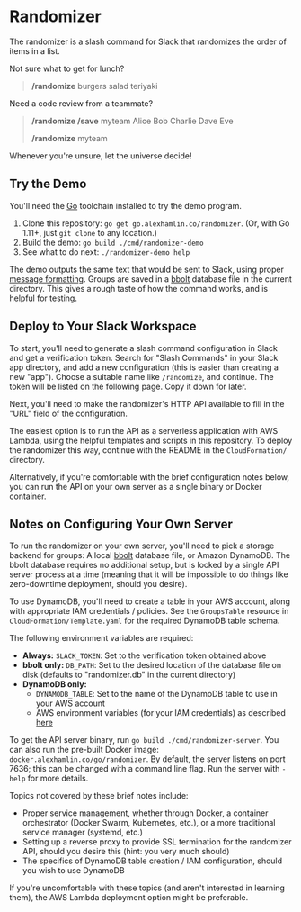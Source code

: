 # Randomizer

The randomizer is a slash command for Slack that randomizes the order of items
in a list.

Not sure what to get for lunch?

> **/randomize** burgers salad teriyaki

Need a code review from a teammate?

> **/randomize /save** myteam Alice Bob Charlie Dave Eve
>
> **/randomize** myteam

Whenever you're unsure, let the universe decide!

## Try the Demo

You'll need the [Go][go] toolchain installed to try the demo
program.

1. Clone this repository: `go get go.alexhamlin.co/randomizer`. (Or, with Go
   1.11+, just `git clone` to any location.)
1. Build the demo: `go build ./cmd/randomizer-demo`
1. See what to do next: `./randomizer-demo help`

The demo outputs the same text that would be sent to Slack, using proper
[message formatting][format]. Groups are saved in a [bbolt][bbolt] database
file in the current directory. This gives a rough taste of how the command
works, and is helpful for testing.

[go]: https://golang.org/
[format]: https://api.slack.com/docs/message-formatting
[bbolt]: https://go.etcd.io/bbolt

## Deploy to Your Slack Workspace

To start, you'll need to generate a slash command configuration in Slack and
get a verification token. Search for "Slash Commands" in your Slack app
directory, and add a new configuration (this is easier than creating a new
"app"). Choose a suitable name like `/randomize`, and continue. The token will
be listed on the following page. Copy it down for later.

Next, you'll need to make the randomizer's HTTP API available to fill in the
"URL" field of the configuration.

The easiest option is to run the API as a serverless application with AWS
Lambda, using the helpful templates and scripts in this repository. To deploy
the randomizer this way, continue with the README in the `CloudFormation/`
directory.

Alternatively, if you're comfortable with the brief configuration notes below,
you can run the API on your own server as a single binary or Docker container.

## Notes on Configuring Your Own Server

To run the randomizer on your own server, you'll need to pick a storage backend
for groups: A local [bbolt][bbolt] database file, or Amazon DynamoDB. The bbolt
database requires no additional setup, but is locked by a single API server
process at a time (meaning that it will be impossible to do things like
zero-downtime deployment, should you desire).

To use DynamoDB, you'll need to create a table in your AWS account, along with
appropriate IAM credentials / policies. See the `GroupsTable` resource in
`CloudFormation/Template.yaml` for the required DynamoDB table schema.

The following environment variables are required:

* **Always:** `SLACK_TOKEN`: Set to the verification token obtained above
* **bbolt only:** `DB_PATH`: Set to the desired location of the database
  file on disk (defaults to "randomizer.db" in the current directory)
* **DynamoDB only:**
   - `DYNAMODB_TABLE`: Set to the name of the DynamoDB table to use in your AWS
     account
   - AWS environment variables (for your IAM credentials) as described
     [here][AWS vars]

To get the API server binary, run `go build ./cmd/randomizer-server`. You can
also run the pre-built Docker image: `docker.alexhamlin.co/go/randomizer`. By
default, the server listens on port 7636; this can be changed with a command
line flag. Run the server with `-help` for more details.

Topics not covered by these brief notes include:

* Proper service management, whether through Docker, a container orchestrator
  (Docker Swarm, Kubernetes, etc.), or a more traditional service manager
  (systemd, etc.)
* Setting up a reverse proxy to provide SSL termination for the randomizer API,
  should you desire this (hint: you very much should)
* The specifics of DynamoDB table creation / IAM configuration, should you wish
  to use DynamoDB

If you're uncomfortable with these topics (and aren't interested in learning
them), the AWS Lambda deployment option might be preferable.

[AWS vars]: https://docs.aws.amazon.com/cli/latest/userguide/cli-configure-envvars.html
